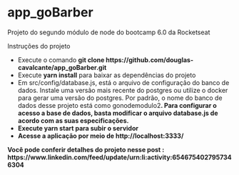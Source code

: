 # app_goBarber

Projeto do segundo módulo de node do bootcamp 6.0 da Rocketseat

<p> Instruções do projeto </p>

<ul>
  <li>Execute o comando <b>git clone https://github.com/douglas-cavalcante/app_goBarber.git</b></li>
  <li>Execute <b>yarn install</b> para baixar as dependências do projeto</li>
  <li>
    Em src/config/database.js, está o arquivo de configuração do banco de dados. Instale uma versão mais recente
    do postgres ou utilize o docker para gerar uma versão do postgres. Por padrão, o nome do banco de dados desse projeto
    está como gonodemodulo2<b>. Para configurar o acesso a base de dados, basta modificar o arquivo database.js de acordo com
    as suas especificações.
   </li>
  <li>Execute <b>yarn start</b> para subir o servidor</li>
  <li>Acesse a aplicação por meio de http://localhost:3333/ </li>
</ul>
<p>Você pode conferir detalhes do projeto nesse post : https://www.linkedin.com/feed/update/urn:li:activity:6546754027957346304 </p>

